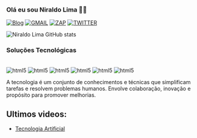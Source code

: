 ### Olá eu sou Niraldo Lima 🙋‍♂️

[![Blog](https://img.shields.io/badge/GitHub-100000?style=for-the-badge&logo=github&logoColor=white)](https://github.com/niraldolima)
[![GMAIL](https://img.shields.io/badge/Gmail-D14836?style=for-the-badge&logo=gmail&logoColor=white)](HTTPS://gmail.com)
[![ZAP](https://img.shields.io/badge/WhatsApp-25D366?style=for-the-badge&logo=whatsapp&logoColor=white)](7199979639)
[![TWITTER](https://img.shields.io/badge/Twitter-1DA1F2?style=for-the-badge&logo=twitter&logoColor=white)](https://twitter.com/LimaNirald46851)

![Niraldo Lima GitHub stats](https://github-readme-stats.vercel.app/api?username=niraldolima&show_icons=true&theme=radical)

### Soluções Tecnológicas

<div style="display: inline_block"><br/>
<img align="center" alt="html5" src="https://img.shields.io/badge/Windows-0078D6?style=for-the-badge&logo=windows&logoColor=white" />
<img align="center" alt="html5" src="https://img.shields.io/badge/Ubuntu-E95420?style=for-the-badge&logo=ubuntu&logoColor=white" />
<img align="center" alt="html5" src="https://img.shields.io/badge/mac%20os-000000?style=for-the-badge&logo=apple&logoColor=white" />
<img align="center" alt="html5" src="https://img.shields.io/badge/freebsd-AB2B28?style=for-the-badge&logo=freebsd&logoColor=white" />
<img align="center" alt="html5" src="https://img.shields.io/badge/Cloudflare-F38020?style=for-the-badge&logo=Cloudflare&logoColor=white" />
<img align="center" alt="html5" src="https://img.shields.io/badge/Google_Cloud-4285F4?style=for-the-badge&logo=google-cloud&logoColor=white" />
</div>


A tecnologia é um conjunto de conhecimentos e técnicas que simplificam tarefas e resolvem problemas humanos. Envolve colaboração, inovação e propósito para promover melhorias.

## Ultimos videos:
- [Tecnologia Artificial](https://www.youtube.com/watch?v=Qxe07BWpkWk)<br/>
